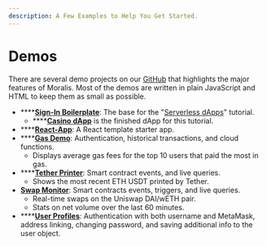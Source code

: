 ```yaml
---
description: A Few Examples to Help You Get Started.
---
```


# Demos

There are several demo projects on our [GitHub](https://github.com/MoralisWeb3/demo-apps) that highlights the major features of Moralis. Most of the demos are written in plain JavaScript and HTML to keep them as small as possible.

* ****[**Sign-In Boilerplate**](https://github.com/MoralisWeb3/demo-apps/tree/main/moralis-sign-in-boilerplate): The base for the "[Serverless dApps](https://www.youtube.com/watch?v=rd0TTLjQLy4)" tutorial.
  * ****[**Casino dApp**](https://github.com/MoralisWeb3/demo-apps/tree/main/casino-dapp) is the finished dApp for this tutorial.
* ****[**React-App**](https://github.com/MoralisWeb3/demo-apps/tree/main/moralis-react-app): A React template starter app.
* ****[**Gas Demo**](https://github.com/MoralisWeb3/demo-apps/tree/main/moralis-gas-demo): Authentication, historical transactions, and cloud functions.
  * Displays average gas fees for the top 10 users that paid the most in gas.
* ****[**Tether Printer**](https://github.com/MoralisWeb3/demo-apps/tree/main/tether-printer): Smart contract events, and live queries.
  * Shows the most recent ETH USDT printed by Tether.
* [**Swap Monitor**](https://github.com/MoralisWeb3/demo-apps/tree/main/swap-monitor): Smart contracts events, triggers, and live queries.
  * Real-time swaps on the Uniswap DAI/wETH pair.
  * Stats on net volume over the last 60 minutes.
* ****[**User Profiles**](https://github.com/MoralisWeb3/demo-apps/tree/main/user-profiles): Authentication with both username and MetaMask, address linking, changing password, and saving additional info to the user object.
